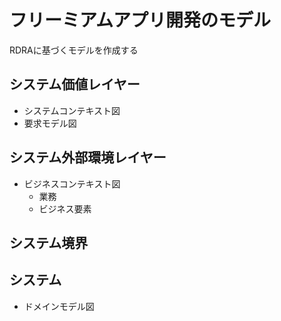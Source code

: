 # フリーミアムアプリ開発のモデル

RDRAに基づくモデルを作成する

## システム価値レイヤー

- システムコンテキスト図
- 要求モデル図

## システム外部環境レイヤー

- ビジネスコンテキスト図
  - 業務
  - ビジネス要素

## システム境界

## システム

- ドメインモデル図
